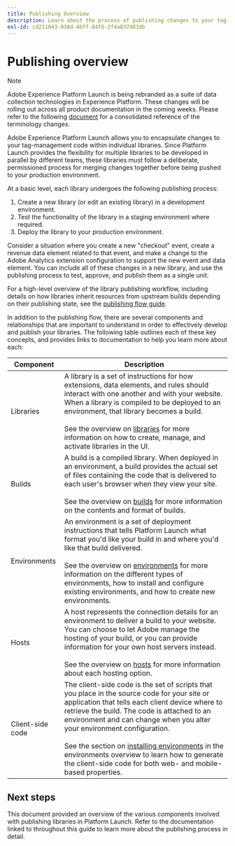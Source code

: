 ```yaml
---
title: Publishing Overview
description: Learn about the process of publishing changes to your tag-management code libraries in Adobe Experience Platform Launch.
exl-id: cd211043-038d-4bff-84f6-2f4a837483db
---
```

# Publishing overview

>[!NOTE]
>
>Adobe Experience Platform Launch is being rebranded as a suite of data collection technologies in Experience Platform. These changes will be rolling out across all product documentation in the coming weeks. Please refer to the following [document](../../launch-name-updates) for a consolidated reference of the terminology changes.

Adobe Experience Platform Launch allows you to encapsulate changes to your tag-management code within individual libraries. Since Platform Launch provides the flexibility for multiple libraries to be developed in parallel by different teams, these libraries must follow a deliberate, permissioned process for merging changes together before being pushed to your production environment.

At a basic level, each library undergoes the following publishing process:

1. Create a new library (or edit an existing library) in a development environment.
1. Test the functionality of the library in a staging environment where required.
1. Deploy the library to your production environment.

Consider a situation where you create a new "checkout" event, create a revenue data element related to that event, and make a change to the Adobe Analytics extension configuration to support the new event and data element. You can include all of these changes in a new library, and use the publishing process to test, approve, and publish them as a single unit.

For a high-level overview of the library publishing workflow, including details on how libraries inherit resources from upstream builds depending on their publishing state, see the [publishing flow guide](./publishing-flow.md).

In addition to the publishing flow, there are several components and relationships that are important to understand in order to effectively develop and publish your libraries. The following table outlines each of these key concepts, and provides links to documentation to help you learn more about each:

| Component | Description |
| --- | --- |
| Libraries | A library is a set of instructions for how extensions, data elements, and rules should interact with one another and with your website. When a library is compiled to be deployed to an environment, that library becomes a build.<br><br>See the overview on [libraries](./libraries.md) for more information on how to create, manage, and activate libraries in the UI. |
| Builds | A build is a compiled library. When deployed in an environment, a build provides the actual set of files containing the code that is delivered to each user's browser when they view your site.<br><br>See the overview on [builds](./builds.md) for more information on the contents and format of builds. |
| Environments | An environment is a set of deployment instructions that tells Platform Launch what format you'd like your build in and where you'd like that build delivered.<br><br>See the overview on [environments](./environments.md) for more information on the different types of environments, how to install and configure existing environments, and how to create new environments. |
| Hosts | A host represents the connection details for an environment to deliver a build to your website. You can choose to let Adobe manage the hosting of your build, or you can provide information for your own host servers instead.<br><br>See the overview on [hosts](./hosts/hosts-overview.md) for more information about each hosting option. |
| Client-side code  | The client-side code is the set of scripts that you place in the source code for your site or application that tells each client device where to retrieve the build. The code is attached to an environment and can change when you alter your environment configuration.<br><br>See the section on [installing environments](../upgrade-from-dtm-to-launch/link-dtm-embed-code.md) in the environments overview to learn how to generate the client-side code for both web- and mobile-based properties. |

## Next steps

This document provided an overview of the various components involved with publishing libraries in Platform Launch. Refer to the documentation linked to throughout this guide to learn more about the publishing process in detail.
